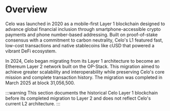 # Overview

Celo was launched in 2020 as a mobile-first Layer 1 blockchain designed to advance global financial inclusion through smartphone-accessible crypto payments and phone number-based addressing. Built on proof-of-stake consensus with a commitment to carbon neutrality, Celo's L1 featured fast, low-cost transactions and native stablecoins like cUSD that powered a vibrant DeFi ecosystem.

In 2024, Celo began migrating from its Layer 1 architecture to become an Ethereum Layer 2 network built on the OP-Stack. This migration aimed to achieve greater scalability and interoperability while preserving Celo's core mission and complete transaction history.
The migration was completed in March 2025 at block 31,056,500.

:::warning
This section documents the historical Celo Layer 1 blockchain before its completed migration to Layer 2 and does not reflect Celo's current L2 architecture.
:::
